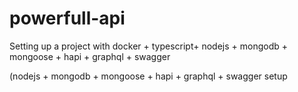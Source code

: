 # powerfull-api
Setting up a project with docker + typescript+ nodejs + mongodb + mongoose + hapi + graphql + swagger 

(nodejs + mongodb + mongoose + hapi + graphql + swagger setup
